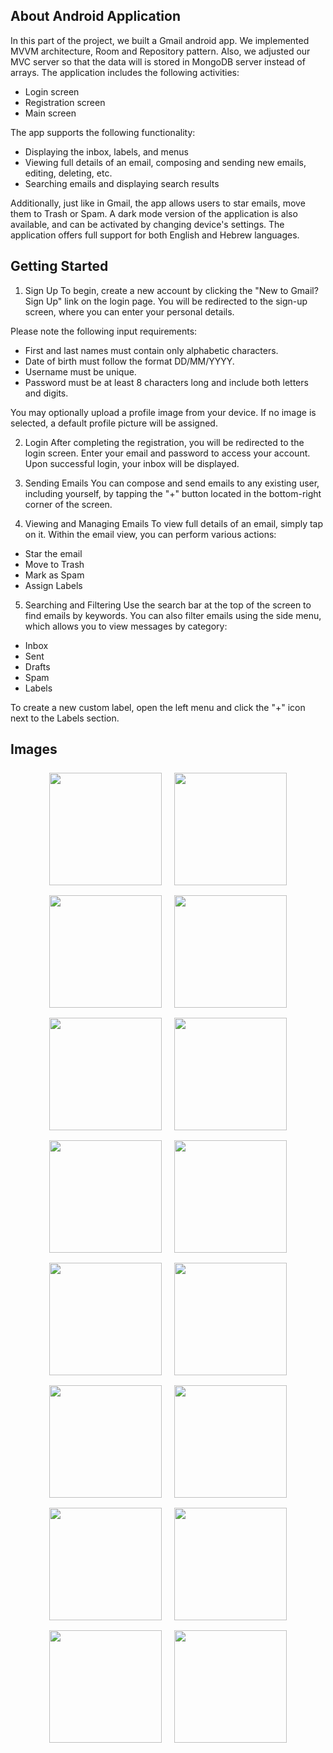 ## About Android Application
In this part of the project, we built a Gmail android app.
We implemented MVVM architecture, Room and Repository pattern.
Also, we adjusted our MVC server so that the data will is stored in MongoDB server instead of arrays.
The application includes the following activities:
- Login screen
- Registration screen
- Main screen

The app supports the following functionality:
- Displaying the inbox, labels, and menus
- Viewing full details of an email, composing and sending new emails, editing, deleting, etc.
- Searching emails and displaying search results

Additionally, just like in Gmail, the app allows users to star emails, move them to Trash or Spam.
A dark mode version of the application is also available, and can be activated by changing device's settings.
The application offers full support for both English and Hebrew languages.


## Getting Started
1. Sign Up
To begin, create a new account by clicking the "New to Gmail? Sign Up" link on the login page.
You will be redirected to the sign-up screen, where you can enter your personal details.

Please note the following input requirements:
- First and last names must contain only alphabetic characters.
- Date of birth must follow the format DD/MM/YYYY.
- Username must be unique.
- Password must be at least 8 characters long and include both letters and digits.

You may optionally upload a profile image from your device. If no image is selected, a default profile picture will be assigned.

2. Login
After completing the registration, you will be redirected to the login screen.
Enter your email and password to access your account.
Upon successful login, your inbox will be displayed.

3. Sending Emails
You can compose and send emails to any existing user, including yourself, by tapping the "+" button located in the bottom-right corner of the screen.

4. Viewing and Managing Emails
To view full details of an email, simply tap on it.
Within the email view, you can perform various actions:
- Star the email
- Move to Trash
- Mark as Spam
- Assign Labels

5. Searching and Filtering
Use the search bar at the top of the screen to find emails by keywords.
You can also filter emails using the side menu, which allows you to view messages by category:
- Inbox
- Sent
- Drafts
- Spam
- Labels

To create a new custom label, open the left menu and click the "+" icon next to the Labels section.


## Images
<div align="center">
  <img src="../images/android/loginpage.jpg" width="180" style="margin: 8px"/>
  <img src="../images/android/signup.jpg" width="180" style="margin: 8px"/>
  <img src="../images/android/enterbirthdate.jpg" width="180" style="margin: 8px"/>
  <img src="../images/android/chooseprofile.jpg" width="180" style="margin: 8px"/>
</div>

<div align="center">
  <img src="../images/android/login.jpg" width="180" style="margin: 8px"/>
  <img src="../images/android/inboxen.jpg" width="180" style="margin: 8px"/>
  <img src="../images/android/leftmenu.jpg" width="180" style="margin: 8px"/>
  <img src="../images/android/createmail.jpg" width="180" style="margin: 8px"/>
</div>

<div align="center">
  <img src="../images/android/createlabel.jpg" width="180" style="margin: 8px"/>
  <img src="../images/android/singlemail.jpg" width="180" style="margin: 8px"/>
  <img src="../images/android/labelmail.jpg" width="180" style="margin: 8px"/>
  <img src="../images/android/labelsmenu.jpg" width="180" style="margin: 8px"/>
</div>

<div align="center">
  <img src="../images/android/darkmode.jpg" width="180" style="margin: 8px"/>
  <img src="../images/android/rightmenuhe.jpg" width="180" style="margin: 8px"/>
  <img src="../images/android/inboxhe.jpg" width="180" style="margin: 8px"/>
  <img src="../images/android/singlemailhe.jpg" width="180" style="margin: 8px"/>
</div>